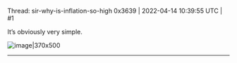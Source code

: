 Thread: sir-why-is-inflation-so-high
0x3639 | 2022-04-14 10:39:55 UTC | #1

It’s obviously very simple. 

![image|370x500](upload://ySGHsaKwV9aruWC6yrRYKekEfzu.jpeg)

-------------------------

